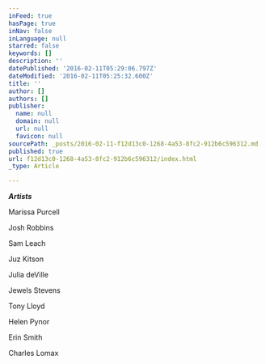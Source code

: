 ```yaml
---
inFeed: true
hasPage: true
inNav: false
inLanguage: null
starred: false
keywords: []
description: ''
datePublished: '2016-02-11T05:29:06.797Z'
dateModified: '2016-02-11T05:25:32.600Z'
title: ''
author: []
authors: []
publisher:
  name: null
  domain: null
  url: null
  favicon: null
sourcePath: _posts/2016-02-11-f12d13c0-1268-4a53-8fc2-912b6c596312.md
published: true
url: f12d13c0-1268-4a53-8fc2-912b6c596312/index.html
_type: Article

---
```

**_Artists_**

Marissa Purcell

Josh Robbins

Sam Leach

Juz Kitson

Julia deVille

Jewels Stevens

Tony Lloyd

Helen Pynor

Erin Smith

Charles Lomax